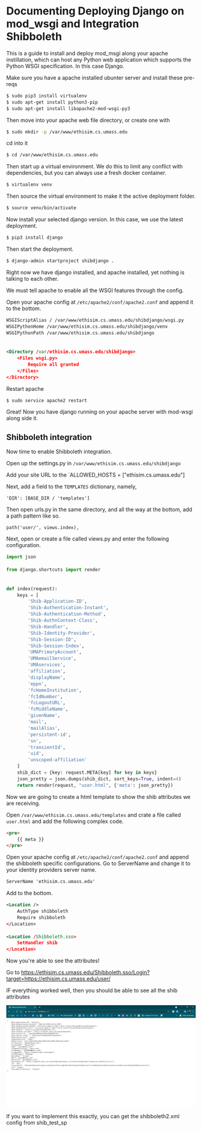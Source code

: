 # Documenting Deploying Django on mod_wsgi and Integration Shibboleth 

This is a guide to install and deploy mod_msgi along your apache instillation, which can host any Python web application which supports the Python WSGI specification. In this case Django.

Make sure you have a apache installed ubunter server and install these pre-reqs

``` bash
$ sudo pip3 install virtualenv 
$ sudo apt-get install python3-pip 
$ sudo apt-get install libapache2-mod-wsgi-py3 
```

Then move into your apache web file directory, or create one with

``` bash 
$ sudo mkdir -p /var/www/ethisim.cs.umass.edu 
```

cd into it

``` bash
$ cd /var/www/ethisim.cs.umass.edu 
```

Then start up a virtual environment. We do this to limit any conflict with dependencies, but you can always use a fresh docker container.

``` bash
$ virtualenv venv 
```

Then source the virtual environment to make it the active deployment folder.

``` bash
$ source venv/bin/activate 
```
Now install your selected django version. In this case, we use the latest deployment.

``` bash
$ pip3 install django 
```

Then start the deployment.

``` bash 
$ django-admin startproject shibdjango . 
```

Right now we have django installed, and apache installed, yet nothing is talking to each other.

We must tell apache to enable all the WSGI features through the config.

Open your apache config at `/etc/apache2/conf/apache2.conf` and append it to the bottom.

``` xml
WSGIScriptAlias / /var/www/ethisim.cs.umass.edu/shibdjango/wsgi.py 
WSGIPythonHome /var/www/ethisim.cs.umass.edu/shibdjango/venv
WSGIPythonPath /var/www/ethisim.cs.umass.edu/shibdjango 


<Directory /var/ethisim.cs.umass.edu/shibdjango> 
    <Files wsgi.py> 
        Require all granted 
    </Files> 
</Directory> 
```

Restart apache
``` bash
$ sudo service apache2 restart
```


Great! Now you have django running on your apache server with mod-wsgi along side it.
## Shibboleth integration

Now time to enable Shibboleth integration.

Open up the settings.py in `/var/www/ethisim.cs.umass.edu/shibdjango`

Add your site URL to the `ALLOWED_HOSTS = ["ethisim.cs.umass.edu"]

Next, add a field to the `TEMPLATES` dictionary, namely,  
```
'DIR': [BASE_DIR / 'templates']
```
Then open urls.py in the same directory, and all the way at the bottom, add a path pattern like so.

```
path('user/', views.index),
```

Next, open or create a file called views.py and enter the following configuration.

``` python
import json

from django.shortcuts import render


def index(request):
    keys = [
        'Shib-Application-ID',
        'Shib-Authentication-Instant',
        'Shib-Authentication-Method',
        'Shib-AuthnContext-Class',
        'Shib-Handler',
        'Shib-Identity-Provider',
        'Shib-Session-ID',
        'Shib-Session-Index',
        'UMAPrimaryAccount',
        'UMAemailService',
        'UMAservices',
        'affiliation',
        'displayName',
        'eppn',
        'fcHomeInstitution',
        'fcIdNumber',
        'fcLogoutURL',
        'fcMiddleName',
        'givenName',
        'mail',
        'mailAlias',
        'persistent-id',
        'sn',
        'transientId',
        'uid',
        'unscoped-affiliation'
    ]
    shib_dict = {key: request.META[key] for key in keys}
    json_pretty = json.dumps(shib_dict, sort_keys=True, indent=4)
    return render(request, "user.html", {'meta': json_pretty})
```

Now we are going to create a html template to show the shib attributes we are receiving.

Open `/var/www/ethisim.cs.umass.edu/templates` and crate a file called `user.html` and add the following complex code.

``` html
<pre>
    {{ meta }}
</pre>
```

Open your apache config at `/etc/apache2/conf/apache2.conf` and append the shibboleth specific configurations. Go to ServerName and change it to your identity providers server name.

``` xml
ServerName 'ethisim.cs.umass.edu'
```

Add to the bottom.

``` xml
<Location />
    AuthType shibboleth
    Require shibboleth
</Location>

<Location /Shibboleth.sso>
    SetHandler shib
</Location>
```

Now you're able to see the attributes!

Go to https://ethisim.cs.umass.edu/Shibboleth.sso/Login?target=https://ethisim.cs.umass.edu/user/

IF everything worked well, then you should be able to see all the shib attributes

![](image.png)


If you want to implement this exactly, you can get the shibboleth2.xml config from shib_test_sp